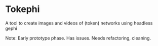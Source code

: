 # Tokephi

A tool to create images and videos of (token) networks using headless gephi


Note: Early prototype phase. Has issues. Needs refactoring, cleaning.

